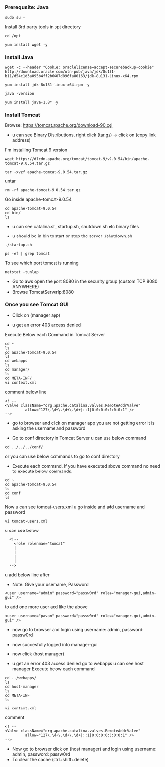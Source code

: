 ### Prerequsite: Java

```
sudo su - 
```
Install 3rd party tools in opt directory 

```
cd /opt
```
```
yum install wget -y
```
### Install Java
```
wget -c --header "Cookie: oraclelicense=accept-securebackup-cookie" http://download.oracle.com/otn-pub/java/jdk/8u131-b11/d54c1d3a095b4ff2b6607d096fa80163/jdk-8u131-linux-x64.rpm 
```
```
yum install jdk-8u131-linux-x64.rpm -y
```
```
java -version
```
```
yum install java-1.8* -y
```

### Install Tomcat 

Browse: https://tomcat.apache.org/download-90.cgi

- u can see Binary Distributions, right click (tar.gz) ->  click on (copy link address)

I'm installing Tomcat 9 version
```
wget https://dlcdn.apache.org/tomcat/tomcat-9/v9.0.54/bin/apache-tomcat-9.0.54.tar.gz
```
```
tar -xvzf apache-tomcat-9.0.54.tar.gz 
```
untar

```
rm -rf apache-tomcat-9.0.54.tar.gz 
```
Go inside apache-tomcat-9.0.54

```
cd apache-tomcat-9.0.54
cd bin/
ls
```
- u can see catalina.sh, startup.sh, shutdown.sh etc binary files

- u should be in bin to start or stop the server ./shutdown.sh

```
./startup.sh 
```

```
ps -ef | grep tomcat
```
To see which port tomcat is running 
```
netstat -tunlap
```
- Go to aws  open the port 8080 in the security group (custom TCP 8080 ANYWHERE)
- Browse TomcatServerIp:8080
### Once you see Tomcat GUI


- Click on (manager app) 

- u get an error 403 access denied

Execute Below each Command in Tomcat Server

```
cd ~
ls
cd apache-tomcat-9.0.54
ls
cd webapps
ls 
cd manager/
ls
cd META-INF/
vi context.xml
```
comment below line 

```
<! --
<Valve className="org.apache.catalina.valves.RemoteAddrValve"
         allow="127\.\d+\.\d+\.\d+|::1|0:0:0:0:0:0:0:1" />
-->
```
- go to browser and click on manager app you are not getting error it is asking the username and password

- Go to conf directory in Tomcat Server u can use below command 

```
cd ../../../conf/
```
or you can use below commands to go to conf directory 
- Execute each command. If you have executed above command no need to execute below commands. 

```
cd ~
cd apache-tomcat-9.0.54 
ls 
cd conf 
ls
```
Now u can see tomcat-users.xml u go inside and add username and password
```
vi tomcat-users.xml
```
u can see below 

```
  <!--
    <role rolenmae="tomcat"
    | 
    |
    |
    |
  -->
```
u add below line after 
- Note: Give your username, Password
```
<user username="admin" password="passw0rd" roles="manager-gui,admin-gui" />   
```

to add one more user add like the above 
```
<user username="pavan" password="passw0rd" roles="manager-gui,admin-gui" />
```

- now go to browser and login using username: admin, password: passw0rd
- now succesfully logged into manager-gui

- now click (host manager) 
- u get an error 403 access denied
go to webapps u can see host manager
Execute below each command 
```
cd ../webapps/
ls
cd host-manager
ls
cd META-INF
ls
```

```
vi context.xml
```
comment 
```
<! --
<Valve className="org.apache.catalina.valves.RemoteAddrValve"
         allow="127\.\d+\.\d+\.\d+|::1|0:0:0:0:0:0:0:1" />
-->
```

- Now go to browser click on (host manager) and login using username: admin, password: passw0rd
- To clear the cache (ctrl+shift+delete)

